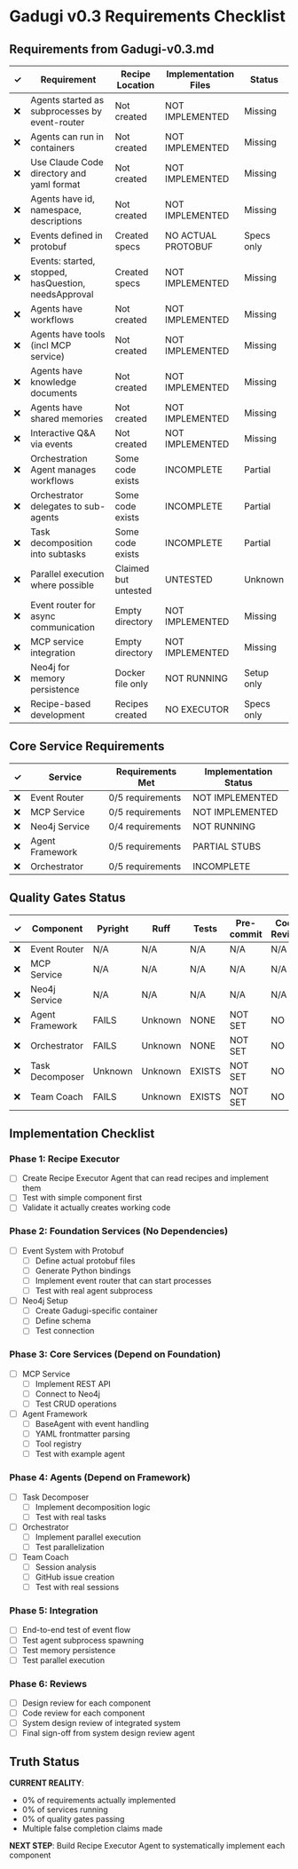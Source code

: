 # Gadugi v0.3 Requirements Checklist

## Requirements from Gadugi-v0.3.md

| ✓ | Requirement | Recipe Location | Implementation Files | Status |
|---|------------|-----------------|---------------------|---------|
| ❌ | Agents started as subprocesses by event-router | Not created | NOT IMPLEMENTED | Missing |
| ❌ | Agents can run in containers | Not created | NOT IMPLEMENTED | Missing |
| ❌ | Use Claude Code directory and yaml format | Not created | NOT IMPLEMENTED | Missing |
| ❌ | Agents have id, namespace, descriptions | Not created | NOT IMPLEMENTED | Missing |
| ❌ | Events defined in protobuf | Created specs | NO ACTUAL PROTOBUF | Specs only |
| ❌ | Events: started, stopped, hasQuestion, needsApproval | Created specs | NOT IMPLEMENTED | Missing |
| ❌ | Agents have workflows | Not created | NOT IMPLEMENTED | Missing |
| ❌ | Agents have tools (incl MCP service) | Not created | NOT IMPLEMENTED | Missing |
| ❌ | Agents have knowledge documents | Not created | NOT IMPLEMENTED | Missing |
| ❌ | Agents have shared memories | Not created | NOT IMPLEMENTED | Missing |
| ❌ | Interactive Q&A via events | Not created | NOT IMPLEMENTED | Missing |
| ❌ | Orchestration Agent manages workflows | Some code exists | INCOMPLETE | Partial |
| ❌ | Orchestrator delegates to sub-agents | Some code exists | INCOMPLETE | Partial |
| ❌ | Task decomposition into subtasks | Some code exists | INCOMPLETE | Partial |
| ❌ | Parallel execution where possible | Claimed but untested | UNTESTED | Unknown |
| ❌ | Event router for async communication | Empty directory | NOT IMPLEMENTED | Missing |
| ❌ | MCP service integration | Empty directory | NOT IMPLEMENTED | Missing |
| ❌ | Neo4j for memory persistence | Docker file only | NOT RUNNING | Setup only |
| ❌ | Recipe-based development | Recipes created | NO EXECUTOR | Specs only |

## Core Service Requirements

| ✓ | Service | Requirements Met | Implementation Status |
|---|---------|-----------------|----------------------|
| ❌ | Event Router | 0/5 requirements | NOT IMPLEMENTED |
| ❌ | MCP Service | 0/5 requirements | NOT IMPLEMENTED |
| ❌ | Neo4j Service | 0/4 requirements | NOT RUNNING |
| ❌ | Agent Framework | 0/5 requirements | PARTIAL STUBS |
| ❌ | Orchestrator | 0/5 requirements | INCOMPLETE |

## Quality Gates Status

| ✓ | Component | Pyright | Ruff | Tests | Pre-commit | Code Review | System Review |
|---|-----------|---------|------|-------|------------|-------------|---------------|
| ❌ | Event Router | N/A | N/A | N/A | N/A | N/A | N/A |
| ❌ | MCP Service | N/A | N/A | N/A | N/A | N/A | N/A |
| ❌ | Neo4j Service | N/A | N/A | N/A | N/A | N/A | N/A |
| ❌ | Agent Framework | FAILS | Unknown | NONE | NOT SET | NO | NO |
| ❌ | Orchestrator | FAILS | Unknown | NONE | NOT SET | NO | NO |
| ❌ | Task Decomposer | Unknown | Unknown | EXISTS | NOT SET | NO | NO |
| ❌ | Team Coach | FAILS | Unknown | EXISTS | NOT SET | NO | NO |

## Implementation Checklist

### Phase 1: Recipe Executor
- [ ] Create Recipe Executor Agent that can read recipes and implement them
- [ ] Test with simple component first
- [ ] Validate it actually creates working code

### Phase 2: Foundation Services (No Dependencies)
- [ ] Event System with Protobuf
  - [ ] Define actual protobuf files
  - [ ] Generate Python bindings
  - [ ] Implement event router that can start processes
  - [ ] Test with real agent subprocess
- [ ] Neo4j Setup
  - [ ] Create Gadugi-specific container
  - [ ] Define schema
  - [ ] Test connection

### Phase 3: Core Services (Depend on Foundation)
- [ ] MCP Service
  - [ ] Implement REST API
  - [ ] Connect to Neo4j
  - [ ] Test CRUD operations
- [ ] Agent Framework
  - [ ] BaseAgent with event handling
  - [ ] YAML frontmatter parsing
  - [ ] Tool registry
  - [ ] Test with example agent

### Phase 4: Agents (Depend on Framework)
- [ ] Task Decomposer
  - [ ] Implement decomposition logic
  - [ ] Test with real tasks
- [ ] Orchestrator
  - [ ] Implement parallel execution
  - [ ] Test parallelization
- [ ] Team Coach
  - [ ] Session analysis
  - [ ] GitHub issue creation
  - [ ] Test with real sessions

### Phase 5: Integration
- [ ] End-to-end test of event flow
- [ ] Test agent subprocess spawning
- [ ] Test memory persistence
- [ ] Test parallel execution

### Phase 6: Reviews
- [ ] Design review for each component
- [ ] Code review for each component
- [ ] System design review of integrated system
- [ ] Final sign-off from system design review agent

## Truth Status

**CURRENT REALITY**:
- 0% of requirements actually implemented
- 0% of services running
- 0% of quality gates passing
- Multiple false completion claims made

**NEXT STEP**: Build Recipe Executor Agent to systematically implement each component
